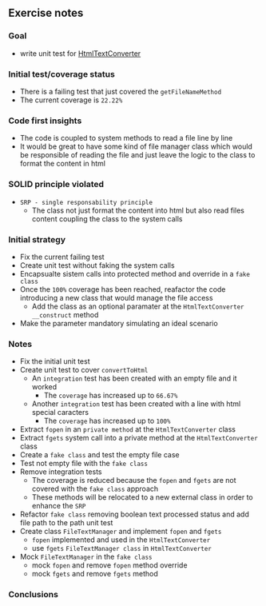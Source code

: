 ## Exercise notes
### Goal
- write unit test for [HtmlTextConverter](./src/TextConverter/HtmlTextConverter.php)

### Initial test/coverage status
- There is a failing test that just covered the `getFileNameMethod`
- The current coverage is `22.22%`

### Code first insights
- The code is coupled to system methods to read a file line by line
- It would be great to have some kind of file manager class which would be responsible of reading the file and just leave the logic to the class to format the content in html

### SOLID principle violated
- `SRP - single responsability principle`
    - The class not just format the content into html but also read files content coupling the class to the system calls

### Initial strategy
- Fix the current failing test
- Create unit test without faking the system calls
- Encapsualte sistem calls into protected method and override in a `fake class`
- Once the `100%` coverage has been reached, reafactor the code introducing a new class that would manage the file access
    - Add the class as an optional paramater at the `HtmlTextConverter __construct` method
- Make the parameter mandatory simulating an ideal scenario

### Notes
- Fix the initial unit test
- Create unit test to cover `convertToHtml`
    - An `integration` test has been created with an empty file and it worked
        - The `coverage` has increased up to `66.67%`
    - Another `integration` test has been created with a line with html special caracters
        - The `coverage` has increased up to `100%`
- Extract `fopen` in an `private method` at the `HtmlTextConverter` class
- Extract `fgets` system call into a private method at the `HtmlTextConverter` class
- Create a `fake class` and test the empty file case
- Test not empty file with the `fake class`
- Remove integration tests
    - The coverage is reduced because the `fopen` and `fgets` are not covered with the `fake class` approach
    - These methods will be relocated to a new external class in order to enhance the `SRP`
- Refactor `fake class` removing boolean text processed status and add file path to the path unit test
- Create class `FileTextManager` and implement `fopen` and `fgets`
    - `fopen` implemented and used in the `HtmlTextConverter`
    - use `fgets` `FileTextManager class` in `HtmlTextConverter`
- Mock `FileTextManager` in the `fake class`
    - mock `fopen` and remove `fopen` method override
    - mock `fgets` and remove `fgets` method

### Conclusions
